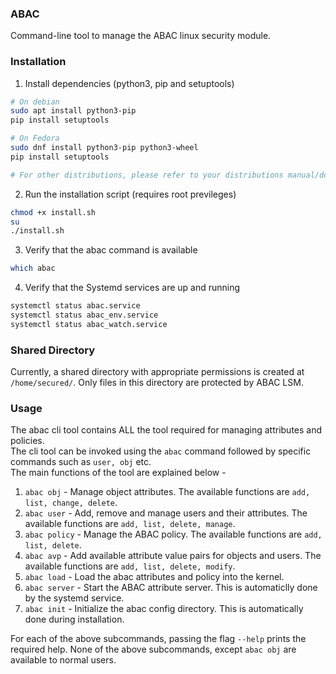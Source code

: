 ### ABAC
Command-line tool to manage the ABAC linux security module.

### Installation
1. Install dependencies (python3, pip and setuptools)
```bash
# On debian
sudo apt install python3-pip
pip install setuptools

# On Fedora
sudo dnf install python3-pip python3-wheel
pip install setuptools

# For other distributions, please refer to your distributions manual/documentation
```

2. Run the installation script (requires root previleges)
```bash
chmod +x install.sh
su
./install.sh
```

3. Verify that the abac command is available
```bash
which abac
```

4. Verify that the Systemd services are up and running
```bash
systemctl status abac.service
systemctl status abac_env.service
systemctl status abac_watch.service
```

### Shared Directory
Currently, a shared directory with appropriate permissions is created at `/home/secured/`. Only files in this directory are protected by ABAC LSM.

### Usage
The abac cli tool contains ALL the tool required for managing attributes and policies.  
The cli tool can be invoked using the `abac` command followed by specific commands such as `user, obj` etc.  
The main functions of the tool are explained below -   
1. `abac obj` - Manage object attributes. The available functions are `add, list, change, delete`.
2. `abac user` - Add, remove and manage users and their attributes. The available functions are `add, list, delete, manage`.
3. `abac policy` - Manage the ABAC policy. The available functions are `add, list, delete`.
4. `abac avp` - Add available attribute value pairs for objects and users. The available functions are `add, list, delete, modify`.
5. `abac load` - Load the abac attributes and policy into the kernel.
6. `abac server` - Start the ABAC attribute server. This is automaticlly done by the systemd service.
7. `abac init` - Initialize the abac config directory. This is automatically done during installation.

For each of the above subcommands, passing the flag `--help` prints the required help.
None of the above subcommands, except `abac obj` are available to normal users.
